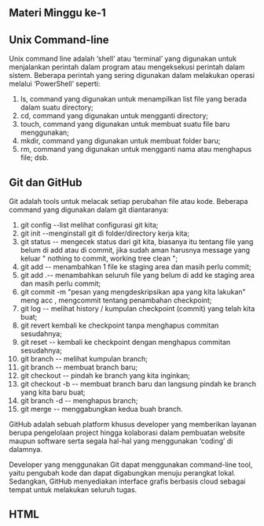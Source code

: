 ## Materi Minggu ke-1

## Unix Command-line
Unix command line adalah ‘shell’ atau ‘terminal’ yang digunakan untuk menjalankan perintah dalam program atau mengeksekusi perintah dalam sistem. Beberapa perintah yang sering digunakan dalam melakukan operasi melalui ‘PowerShell’ seperti: 

1. ls, command yang digunakan untuk menampilkan list file yang berada dalam suatu directory; 
2. cd, command yang digunakan untuk mengganti directory; 
3. touch, command yang digunakan untuk membuat suatu file baru menggunakan; 
4. mkdir, command yang digunakan untuk membuat folder baru; 
5. rm, command yang digunakan untuk mengganti nama atau menghapus file; dsb.

## Git dan GitHub
Git adalah tools untuk melacak setiap perubahan file atau kode. Beberapa command yang digunakan dalam git diantaranya: 

1. git config --list melihat configurasi git kita; 
2. git init --menginstall git di folder/directory kerja kita; 
3. git status --  mengecek status dari git kita, biasanya itu tentang file yang belum di add atau di commit, jika sudah aman harusnya message yang keluar " nothing to commit, working tree clean "; 
4. git add <nama file> --  menambahkan 1 file ke staging area dan masih perlu commit; 
5. git add .-- menambahkan seluruh file yang belum di add ke staging area dan masih perlu commit; 
6. git commit -m "pesan yang mengdeskripsikan apa yang kita lakukan" meng acc , mengcommit tentang penambahan checkpoint; 
7. git log --  melihat history / kumpulan checkpoint (commit) yang telah kita buat; 
8. git revert <nomor commit> kembali ke checkpoint tanpa menghapus commitan sesudahnya; 
9. git reset <nomor commit> -- kembali ke checkpoint dengan menghapus commitan sesudahnya; 
10. git branch -- melihat kumpulan branch; 
11. git branch <nama branch yang di inginkan> --  membuat branch baru; 
12. git checkout <nama branch> --  pindah ke branch yang kita inginkan; 
13. git checkout -b <nama branch> --  membuat branch baru dan langsung pindah ke branch yang kita baru buat; 
14. git branch -d <nama branch> --  menghapus branch; 
15. git merge <nama target branch yang ingin kita tarik> --  menggabungkan kedua buah branch.

GitHub adalah sebuah platform khusus developer yang memberikan layanan berupa pengelolaan project hingga kolaborasi dalam pembuatan website maupun software serta segala hal-hal yang menggunakan ‘coding’ di dalamnya.

Developer yang menggunakan Git dapat menggunakan command-line tool, yaitu pengubah kode dan dapat digabungkan menuju perangkat lokal. Sedangkan, GitHub menyediakan interface grafis berbasis cloud sebagai tempat untuk melakukan seluruh tugas.

## HTML



